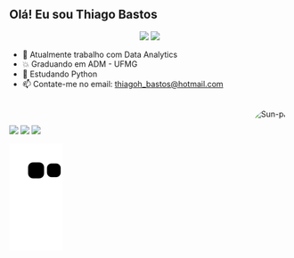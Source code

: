 ## Olá! Eu sou Thiago Bastos
<div align="center">
  <img height="150em" src="https://github-readme-stats.vercel.app/api?username=thiagohbastos&show_icons=true&theme=dark&include_all_commits=true&count_private=true&hide=prs,issues,contribs"/>
  <img height="150em" src="https://github-readme-stats.vercel.app/api/top-langs/?username=thiagohbastos&layout=compact&langs_count=7&theme=dark"/>
</div>
<p></p>

- 🔭 Atualmente trabalho com Data Analytics
- 💥 Graduando em ADM - UFMG
- 🌱 Estudando Python
- 📫 Contate-me no email: thiagoh_bastos@hotmail.com

 <div style="display: inline_block"><br>
  <img align="right" alt="Sun-pic" height="150" style="border-radius:50px;" src="https://media2.giphy.com/media/hvN3VVrh6FWi9GR03M/giphy.gif?cid=ecf05e47fpkhsmmvapieo8jk2qwoaxjsg7t0glagw7o4yv1q&rid=giphy.gif&ct=s">
</div>
  
  ##
<div> 
  <a href="https://www.linkedin.com/in/thiagohbastos/" target="_blank"><img src="https://img.shields.io/badge/-LinkedIn-%230077B5?style=for-the-badge&logo=linkedin&logoColor=white" target="_blank"></a> 
  <a href="https://www.instagram.com/bastos.t/" target="_blank"><img src="https://img.shields.io/badge/-Instagram-%23E4405F?style=for-the-badge&logo=instagram&logoColor=white" target="_blank"></a>
 <a href="https://open.spotify.com/user/22v46iy2gcsidnrwwms6hbjha?si=9a74462c8d7741c3" target="_blank"><img src="https://img.shields.io/badge/Spotify-1ED760?&style=for-the-badge&logo=spotify&logoColor=white" target="_blank"></a> 
 
  ![Snake animation](https://github.com/thiagohbastos/thiagohbastos/blob/output/github-contribution-grid-snake.svg)
 
</div>
